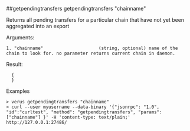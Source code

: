 ##getpendingtransfers
getpendingtransfers "chainname"

Returns all pending transfers for a particular chain that have not yet been aggregated into an export

Arguments:
```
1. "chainname"                     (string, optional) name of the chain to look for. no parameter returns current chain in daemon.

```
Result:
```
  {
  }

```
Examples
```
> verus getpendingtransfers "chainname"
> curl --user myusername --data-binary '{"jsonrpc": "1.0", "id":"curltest", "method": "getpendingtransfers", "params": ["chainname"] }' -H 'content-type: text/plain;' http://127.0.0.1:27486/

```
